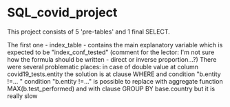 # SQL_covid_project

This project consists of 5 'pre-tables' and 1 final SELECT. 

The first one - index_table - contains the main explanatory variable which is expected to be "index_conf_tested" (comment for the lector: I'm not sure how the formula should be written - direct or inverse proportion...?)
There were several problematic places: in case of double value at column covid19_tests.entity the solution is at clause WHERE and condition "b.entity !=... "
condition "b.entity !=..." is possible to replace with aggregate function MAX(b.test_performed) and with clause GROUP BY base.country but it is really slow

